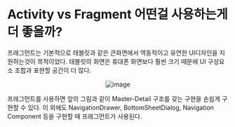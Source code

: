# Activity vs Fragment 어떤걸 사용하는게 더 좋을까?

 프래그먼트는 기본적으로 태블릿과 같은 큰화면에서 역동적이고 유연한 UI디자인을 지원하는것이 목적이었다. 태블릿의 화면은 휴대폰 화면보다 훨씬 크기 때문에 UI 구성요소 조합과 표현할 공간이 더 많다.
<div align=center>
  
![image](https://github.com/lch9772/TIL/assets/73581653/480fb570-c519-4f13-a386-56f75151d7c9)

</div>

 프래그먼트를 사용하면 앞의 그림과 같이 Master-Detail 구조를 갖는 구현을 손쉽게 구현할 수 있다.
이 외에도 NavigationDrawer, BottomSheetDialog, Navigation Component 등을 구현할 때 프래그먼트가 사용된다.
